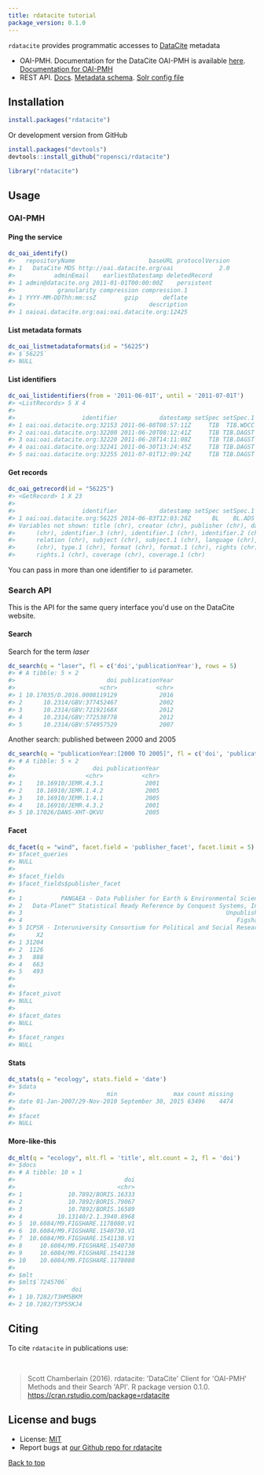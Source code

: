 ```yaml
---
title: rdatacite tutorial
package_version: 0.1.0
---
```




`rdatacite` provides programmatic accesses to [DataCite](http://datacite.org/) metadata

* OAI-PMH. Documentation for the DataCite OAI-PMH is available [here](http://oai.datacite.org/). [Documentation for OAI-PMH](http://www.openarchives.org/OAI/openarchivesprotocol.html)
* REST API. [Docs](http://search.datacite.org/help.html). [Metadata schema](http://schema.datacite.org/). [Solr config file](https://github.com/datacite/search/blob/master/src/main/resources/solrconfig.xml)

<section id="installation">

## Installation


```r
install.packages("rdatacite")
```

Or development version from GitHub


```r
install.packages("devtools")
devtools::install_github("ropensci/rdatacite")
```


```r
library("rdatacite")
```

<section id="usage">

## Usage


### OAI-PMH

#### Ping the service


```r
dc_oai_identify()
#>   repositoryName                     baseURL protocolVersion
#> 1   DataCite MDS http://oai.datacite.org/oai             2.0
#>           adminEmail    earliestDatestamp deletedRecord
#> 1 admin@datacite.org 2011-01-01T00:00:00Z    persistent
#>            granularity compression compression.1
#> 1 YYYY-MM-DDThh:mm:ssZ        gzip       deflate
#>                                      description
#> 1 oaioai.datacite.org:oai:oai.datacite.org:12425
```

#### List metadata formats


```r
dc_oai_listmetadataformats(id = "56225")
#> $`56225`
#> NULL
```

#### List identifiers


```r
dc_oai_listidentifiers(from = '2011-06-01T', until = '2011-07-01T')
#> <ListRecords> 5 X 4
#>
#>                   identifier            datestamp setSpec setSpec.1
#> 1 oai:oai.datacite.org:32153 2011-06-08T08:57:11Z     TIB  TIB.WDCC
#> 2 oai:oai.datacite.org:32200 2011-06-20T08:12:41Z     TIB TIB.DAGST
#> 3 oai:oai.datacite.org:32220 2011-06-28T14:11:08Z     TIB TIB.DAGST
#> 4 oai:oai.datacite.org:32241 2011-06-30T13:24:45Z     TIB TIB.DAGST
#> 5 oai:oai.datacite.org:32255 2011-07-01T12:09:24Z     TIB TIB.DAGST
```

#### Get records


```r
dc_oai_getrecord(id = "56225")
#> <GetRecord> 1 X 23
#>
#>                   identifier            datestamp setSpec setSpec.1
#> 1 oai:oai.datacite.org:56225 2014-06-03T12:03:28Z      BL    BL.ADS
#> Variables not shown: title (chr), creator (chr), publisher (chr), date
#>      (chr), identifier.3 (chr), identifier.1 (chr), identifier.2 (chr),
#>      relation (chr), subject (chr), subject.1 (chr), language (chr), type
#>      (chr), type.1 (chr), format (chr), format.1 (chr), rights (chr),
#>      rights.1 (chr), coverage (chr), coverage.1 (chr)
```

You can pass in more than one identifier to `id` parameter.

### Search API

This is the API for the same query interface you'd use on the DataCite website.

#### Search

Search for the term _laser_


```r
dc_search(q = "laser", fl = c('doi','publicationYear'), rows = 5)
#> # A tibble: 5 × 2
#>                          doi publicationYear
#>                        <chr>           <chr>
#> 1 10.17035/D.2016.0008119129            2016
#> 2      10.2314/GBV:377452467            2002
#> 3      10.2314/GBV:72192168X            2012
#> 4      10.2314/GBV:772538778            2012
#> 5      10.2314/GBV:574957529            2007
```

Another search: published between 2000 and 2005


```r
dc_search(q = "publicationYear:[2000 TO 2005]", fl = c('doi', 'publicationYear'), rows = 5)
#> # A tibble: 5 × 2
#>                      doi publicationYear
#>                    <chr>           <chr>
#> 1    10.16910/JEMR.4.3.1            2001
#> 2    10.16910/JEMR.1.4.2            2005
#> 3    10.16910/JEMR.1.4.1            2005
#> 4    10.16910/JEMR.4.3.2            2001
#> 5 10.17026/DANS-XHT-QKVU            2005
```

#### Facet


```r
dc_facet(q = "wind", facet.field = 'publisher_facet', facet.limit = 5)
#> $facet_queries
#> NULL
#>
#> $facet_fields
#> $facet_fields$publisher_facet
#>                                                                     X1
#> 1           PANGAEA - Data Publisher for Earth & Environmental Science
#> 2   Data-Planet™ Statistical Ready Reference by Conquest Systems, Inc.
#> 3                                                          Unpublished
#> 4                                                             Figshare
#> 5 ICPSR - Interuniversity Consortium for Political and Social Research
#>      X2
#> 1 31204
#> 2  1126
#> 3   888
#> 4   663
#> 5   493
#>
#>
#> $facet_pivot
#> NULL
#>
#> $facet_dates
#> NULL
#>
#> $facet_ranges
#> NULL
```

#### Stats



```r
dc_stats(q = "ecology", stats.field = 'date')
#> $data
#>                          min                max count missing
#> date 01-Jan-2007/29-Nov-2010 September 30, 2015 63496    4474
#>
#> $facet
#> NULL
```

#### More-like-this


```r
dc_mlt(q = "ecology", mlt.fl = 'title', mlt.count = 2, fl = 'doi')
#> $docs
#> # A tibble: 10 × 1
#>                               doi
#>                             <chr>
#> 1             10.7892/BORIS.16333
#> 2             10.7892/BORIS.79067
#> 3             10.7892/BORIS.16589
#> 4          10.13140/2.1.3940.8968
#> 5  10.6084/M9.FIGSHARE.1178080.V1
#> 6  10.6084/M9.FIGSHARE.1540730.V1
#> 7  10.6084/M9.FIGSHARE.1541138.V1
#> 8     10.6084/M9.FIGSHARE.1540730
#> 9     10.6084/M9.FIGSHARE.1541138
#> 10    10.6084/M9.FIGSHARE.1178080
#>
#> $mlt
#> $mlt$`7245706`
#>                doi
#> 1 10.7282/T3HM5BKM
#> 2 10.7282/T3P55KJ4
```


<section id="citing">

## Citing

To cite `rdatacite` in publications use:

<br>

> Scott Chamberlain (2016). rdatacite: 'DataCite' Client for 'OAI-PMH'
  Methods and their Search 'API'. R package version 0.1.0. https://cran.rstudio.com/package=rdatacite

<section id="license_bugs">

## License and bugs

* License: [MIT](http://opensource.org/licenses/MIT)
* Report bugs at [our Github repo for rdatacite](https://github.com/ropensci/rdatacite/issues?state=open)

[Back to top](#top)
